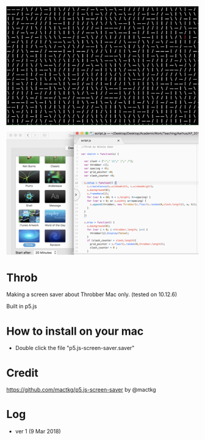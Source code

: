 ![image1](https://github.com/siusoon/Throb/blob/master/throbbering1.gif)

<img src ="https://github.com/siusoon/Throb/blob/master/screensaver.png" width="600px">

# Throb
Making a screen saver about Throbber
Mac only. (tested on 10.12.6)

Built in p5.js

# How to install on your mac
- Double click the file "p5.js-screen-saver.saver"

# Credit
https://github.com/mactkg/p5.js-screen-saver by @mactkg

# Log
- ver 1 (9 Mar 2018)
